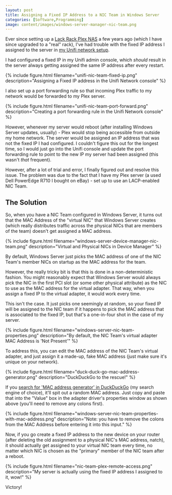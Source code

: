 ```yaml
---
layout: post
title: Assigning a Fixed IP Address to a NIC Team in Windows Server
categories: [Software,Programming]
image: content/images/windows-server-manager-nic-team.png
---
```


Ever since setting up a [Lack Rack Plex NAS](/2020/02/01/lack-rack-plex-nas-part-1/) a few years ago (which I have since upgraded to a "real" rack),
I've had trouble with the fixed IP address I assigned to the server in [my Unifi network setup](/2020/08/08/switching-to-unifi/).

I had configured a fixed IP in my Unifi admin console, which *should* result in the server always getting assigned the same IP address after every restart.

{% include figure.html filename="unifi-nic-team-fixed-ip.png" description="Assigning a Fixed IP address in the Unifi Network console" %}

I also set up a port forwarding rule so that incoming Plex traffic to my network would be forwarded to my Plex server.

{% include figure.html filename="unifi-nic-team-port-forward.png" description="Creating a port forwarding rule in the Unifi Network console" %}

However, whenever my server would reboot (after installing Windows Server updates, usually) - Plex would stop being accessible from outside my home network. The server would be assigned an IP address that was not the fixed IP I had configured. I couldn't figure this out for the longest time, so I would just go into the Unifi console and update the port forwarding rule to point to the new IP my server had been assigned (this wasn't *that* frequent).

However, after a lot of trial and error, I finally figured out and resolve this issue. The problem was due to the fact that I have my Plex server (a used Dell PowerEdge R710 I bought on eBay) - set up to use an LACP-enabled NIC Team.

## The Solution

So, when you have a NIC Team configured in Windows Server, it turns out that the MAC Address of the "virtual NIC" that Windows Server creates (which really distributes traffic across the physical NICs that are members of the team) doesn't get assigned a MAC address.

{% include figure.html filename="windows-server-device-manager-nic-team.png" description="Virtual and Physical NICs in Device Manager" %}

By default, Windows Server just picks the MAC address of one of the NIC Team's member NICs on startup as the MAC address for the team.

However, the really tricky bit is that this is done in a non-deterministic fashion. You might reasonably expect that Windows Server would always pick the NIC in the first PCI slot (or some other physical attribute) as the NIC to use as the MAC address for the virtual adapter. That way, when you assign a fixed IP to the virtual adapter, it would work every time.

This isn't the case. It just picks one seemingly at random, so your fixed IP will be assigned to the NIC team if it happens to pick the MAC address that is associated to the fixed IP, but that's a one-in-four shot in the case of my server.

{% include figure.html filename="windows-server-nic-team-properties.png" description="By default, the NIC Team's virtual adapter MAC Address is 'Not Present'" %}

To address this, you can edit the MAC address of the NIC Team's virtual adapter, and just assign it a made-up, fake MAC address (just make sure it's unique on your network).

{% include figure.html filename="duck-duck-go-mac-address-generator.png" description="DuckDuckGo to the rescue!" %}

If you [search for 'MAC address generator' in DuckDuckGo](https://duckduckgo.com/?q=mac+address+generator) (my search engine of choice), it'll spit out a random MAC address. Just copy and paste that into the "Value" box in the adapter driver's properties window as shown above (you'll need to remove any colons first).

{% include figure.html filename="windows-server-nic-team-properties-with-mac-address.png" description="Note: you have to remove the colons from the MAC Address before entering it into this input." %}

Now, if you go create a fixed IP address to the new device on your router (after deleting the old assignment to a physical NIC's MAC address, natch), it should actually get assigned to your virtual NIC team every time, no matter which NIC is chosen as the "primary" member of the NIC team after a reboot.

{% include figure.html filename="nic-team-plex-remote-access.png" description="My server is actually using the fixed IP address I assigned to it, wow!" %}

Victory!

